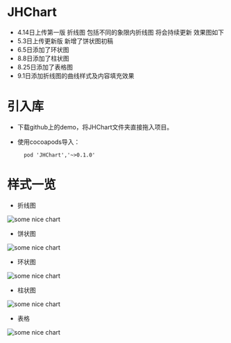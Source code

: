 # JHChart
- 4.14日上传第一版  折线图 包括不同的象限内折线图 将会持续更新 效果图如下
- 5.3日上传更新版  新增了饼状图初稿
- 6.5日添加了环状图
- 8.8日添加了柱状图
- 8.25日添加了表格图
- 9.1日添加折线图的曲线样式及内容填充效果
# 引入库
- 下载github上的demo，将JHChart文件夹直接拖入项目。
- 使用cocoapods导入：
    
        pod 'JHChart','~>0.1.0'
# 样式一览
- 折线图

![some nice chart](https://raw.githubusercontent.com/China131/JHChart/master/JHChartDemo/GIFResource/lines.png) 


- 饼状图

![some nice chart](https://raw.githubusercontent.com/China131/JHChart/master/JHChartDemo/GIFResource/pie1.png) 

- 环状图

![some nice chart](https://raw.githubusercontent.com/China131/JHChart/master/JHChartDemo/GIFResource/huan1.png) 

- 柱状图

![some nice chart](https://raw.githubusercontent.com/China131/JHChart/master/JHChartDemo/GIFResource/zhu1.png) 

- 表格

![some nice chart](https://raw.githubusercontent.com/China131/JHChart/master/JHChartDemo/GIFResource/table1.png) 

